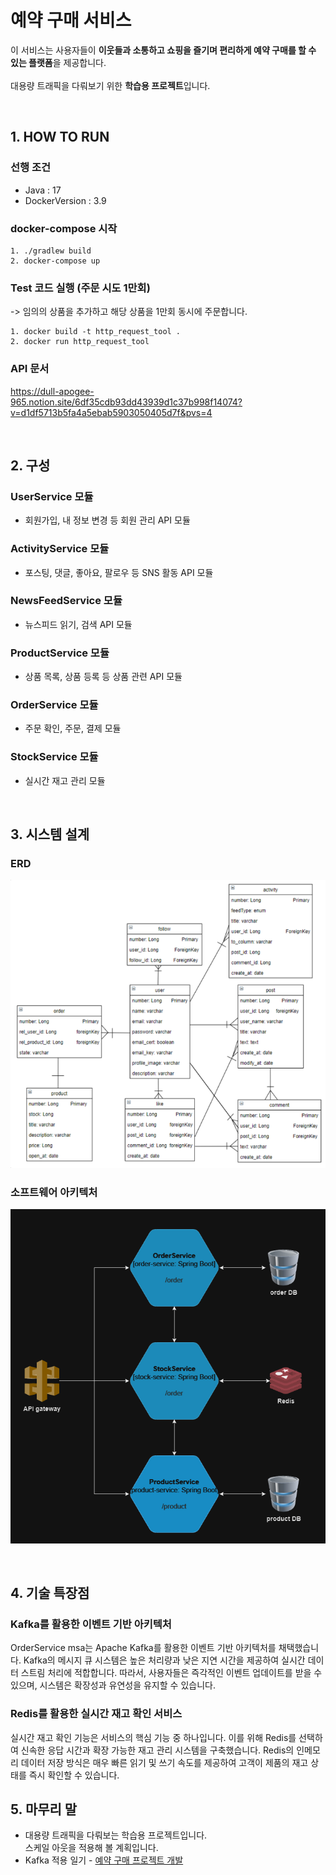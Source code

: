 # 예약 구매 서비스
이 서비스는 사용자들이 **이웃들과 소통하고 쇼핑을 즐기며 편리하게 예약 구매를 할 수 있는 플랫폼**을 제공합니다.<br><br>
대용량 트래픽을 다뤄보기 위한 **학습용 프로젝트**입니다.

<br>

## 1. HOW TO RUN
### 선행 조건

- Java : 17<br>
- DockerVersion : 3.9

### docker-compose 시작

```
1. ./gradlew build
2. docker-compose up
```

### Test 코드 실행 (주문 시도 1만회)
-> 임의의 상품을 추가하고 해당 상품을 1만회 동시에 주문합니다.
<br>

```
1. docker build -t http_request_tool .
2. docker run http_request_tool
```


### API 문서
https://dull-apogee-965.notion.site/6df35cdb93dd43939d1c37b998f14074?v=d1df5713b5fa4a5ebab5903050405d7f&pvs=4

<br>

## 2. 구성
### UserService 모듈
- 회원가입, 내 정보 변경 등 회원 관리 API 모듈
### ActivityService 모듈
- 포스팅, 댓글, 좋아요, 팔로우 등 SNS 활동 API 모듈
### NewsFeedService 모듈
- 뉴스피드 읽기, 검색 API 모듈
### ProductService 모듈
- 상품 목록, 상품 등록 등 상품 관련 API 모듈
### OrderService 모듈
- 주문 확인, 주문, 결제 모듈
### StockService 모듈
- 실시간 재고 관리 모듈

<br>

## 3. 시스템 설계
### ERD
![img.png](ERD.png)

### 소프트웨어 아키텍처
![img_1.png](architecture.png)

<br>

## 4. 기술 특장점
### Kafka를 활용한 이벤트 기반 아키텍처
OrderService msa는 Apache Kafka를 활용한 이벤트 기반 아키텍처를 채택했습니다.
Kafka의 메시지 큐 시스템은 높은 처리량과 낮은 지연 시간을 제공하여 실시간 데이터 스트림 처리에 적합합니다.
따라서, 사용자들은 즉각적인 이벤트 업데이트를 받을 수 있으며, 시스템은 확장성과 유연성을 유지할 수 있습니다.

### Redis를 활용한 실시간 재고 확인 서비스
실시간 재고 확인 기능은 서비스의 핵심 기능 중 하나입니다.
이를 위해 Redis를 선택하여 신속한 응답 시간과 확장 가능한 재고 관리 시스템을 구축했습니다.
Redis의 인메모리 데이터 저장 방식은 매우 빠른 읽기 및 쓰기 속도를 제공하여 고객이 제품의 재고 상태를 즉시 확인할 수 있습니다.

## 5. 마무리 말
- 대용량 트래픽을 다뤄보는 학습용 프로젝트입니다.<br>스케일 아웃을 적용해 볼 계획입니다.
- Kafka 적용 일기 - [예약 구매 프로젝트 개발](https://velog.io/@dksekfbs72/series/%EC%98%88%EC%95%BD-%EA%B5%AC%EB%A7%A4-%ED%94%84%EB%A1%9C%EC%A0%9D%ED%8A%B8)

